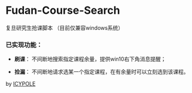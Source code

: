 # Fudan-Course-Search
复旦研究生抢课脚本 （目前仅兼容windows系统）

### 已实现功能：
+ **刷课**： 不间断地搜索指定课程余量，提供win10右下角消息提醒；

+ **捡漏**： 不间断地请求选某一个指定课程，在有余量时可以立刻选到该课程。



by [ICYPOLE](https://github.com/ICYPOLE)
